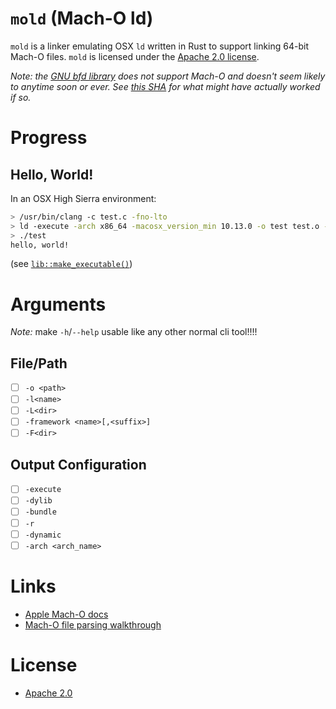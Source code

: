 `mold` (Mach-O ld)
==================

`mold` is a linker emulating OSX `ld` written in Rust to support linking 64-bit Mach-O files. `mold` is licensed under the [Apache 2.0 license](./LICENSE).

*Note: the [GNU bfd library](https://ftp.gnu.org/old-gnu/Manuals/bfd-2.9.1/html_chapter/bfd_2.html) does not support Mach-O and doesn't seem likely to anytime soon or ever. See [this SHA](https://github.com/cosmicexplorer/mold/tree/836dd6fe00b116aa1a7796cad4b3a61cbbb2f2ef) for what might have actually worked if so.*

# Progress
## Hello, World!

In an OSX High Sierra environment:
``` bash
> /usr/bin/clang -c test.c -fno-lto
> ld -execute -arch x86_64 -macosx_version_min 10.13.0 -o test test.o -lSystem /Library/Developer/CommandLineTools/usr/lib/clang/9.0.0/lib/darwin/libclang_rt.osx.a
> ./test
hello, world!
```

(see [`lib::make_executable()`](./src/lib.rs))

# Arguments

*Note:* make `-h`/`--help` usable like any other normal cli tool!!!!

## File/Path
- [ ] `-o <path>`
- [ ] `-l<name>`
- [ ] `-L<dir>`
- [ ] `-framework <name>[,<suffix>]`
- [ ] `-F<dir>`

## Output Configuration
- [ ] `-execute`
- [ ] `-dylib`
- [ ] `-bundle`
- [ ] `-r`
- [ ] `-dynamic`
- [ ] `-arch <arch_name>`

# Links
- [Apple Mach-O docs](https://developer.apple.com/library/content/documentation/DeveloperTools/Conceptual/MachOTopics/0-Introduction/introduction.html)
- [Mach-O file parsing walkthrough](https://lowlevelbits.org/parsing-mach-o-files/)

# License
- [Apache 2.0](./LICENSE)
